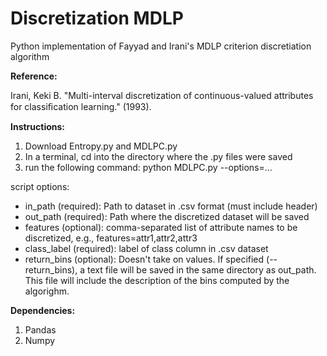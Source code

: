 # Discretization MDLP
Python implementation of Fayyad and Irani's MDLP criterion discretiation algorithm

**Reference:**

Irani, Keki B. "Multi-interval discretization of continuous-valued attributes for classiﬁcation learning." (1993).

**Instructions:**

1. Download Entropy.py and MDLPC.py
2. In a terminal, cd into the directory where the .py files were saved
3. run the following command:
  python MDLPC.py --options=...
  
script options:
* in_path (required): Path to dataset in .csv format (must include header)
* out_path (required): Path where the discretized dataset will be saved
* features (optional): comma-separated list of attribute names to be discretized, e.g., features=attr1,attr2,attr3
* class_label (required): label of class column in .csv dataset
* return_bins (optional): Doesn't take on values. If specified (--return_bins), a text file will be saved in the same directory as out_path. This file will include the description of the bins computed by the algorighm.

**Dependencies:**

1. Pandas
2. Numpy
